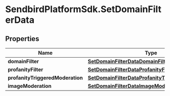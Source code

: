 # SendbirdPlatformSdk.SetDomainFilterData

## Properties

Name | Type | Description | Notes
------------ | ------------- | ------------- | -------------
**domainFilter** | [**SetDomainFilterDataDomainFilter**](SetDomainFilterDataDomainFilter.md) |  | [optional] 
**profanityFilter** | [**SetDomainFilterDataProfanityFilter**](SetDomainFilterDataProfanityFilter.md) |  | [optional] 
**profanityTriggeredModeration** | [**SetDomainFilterDataProfanityTriggeredModeration**](SetDomainFilterDataProfanityTriggeredModeration.md) |  | [optional] 
**imageModeration** | [**SetDomainFilterDataImageModeration**](SetDomainFilterDataImageModeration.md) |  | [optional] 


